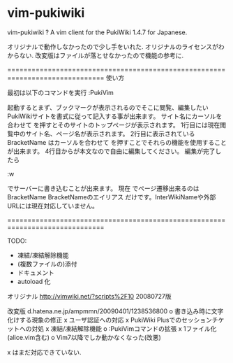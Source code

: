 vim-pukiwiki
============

vim-pukiwiki ? A vim client for the PukiWiki 1.4.7 for Japanese.

オリジナルで動作しなかったので少し手をいれた.
オリジナルのライセンスがわからない.
改変版はファイルが落とせなかったので機能の参考に.


==============================================================================
使い方

  最初は以下のコマンドを実行
    :PukiVim

  起動するとまず、ブックマークが表示されるのでそこに閲覧、編集したいPukiWikiサイトを書式に従って記入する事が出来ます。
  サイト名にカーソルを合わせて <CR> を押すとそのサイトのトップページが表示されます。
  1行目には現在閲覧中のサイト名、ページ名が表示されます。
  2行目に表示されている BracketName はカーソルを合わせて <CR> を押すことでそれらの機能を使用することが出来ます。
  4行目からが本文なので自由に編集してください。
  編集が完了したら

  :w

  でサーバーに書き込むことが出来ます。
  現在 <CR> でページ遷移出来るのは
        BracketName
        BracketNameのエイリアス
  だけです。InterWikiNameや外部URLには現在対応していません。


==============================================================================

TODO:
  - 凍結/凍結解除機能
  - (複数ファイルの)添付
  - ドキュメント
  - autoload 化

オリジナル
  http://vimwiki.net/?scripts%2F10
  20080727版 

改変版
  d.hatena.ne.jp/ampmmn/20090401/1238536800
  o 書き込み時に文字化けする現象の修正
  x ユーザ認証への対応
  x PukiWiki Plusでのセッションチケットへの対処
  x 凍結/凍結解除機能
  o :PukiVimコマンドの拡張
  x 1ファイル化(alice.vim含む)
  o Vim7以降でしか動かなくなった(改悪)

x はまだ対応できていない.


